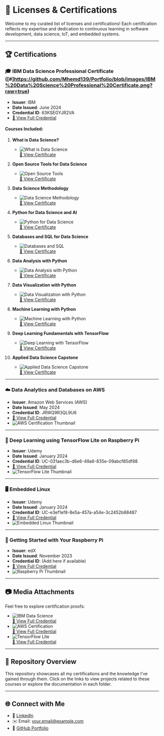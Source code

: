 # 📜 Licenses & Certifications

Welcome to my curated list of licenses and certifications! Each certification reflects my expertise and dedication to continuous learning in software development, data science, IoT, and embedded systems.

---

## 🏆 **Certifications**

### 🎓 IBM Data Science Professional Certificate  ([#]https://github.com/Mhemd139/Portfolio/blob/images/IBM%20Data%20Science%20Professional%20Certificate.png?raw=true)
- **Issuer**: IBM  
- **Date Issued**: June 2024  
- **Credential ID**: 63KSEGYJR2VA  
- [📜 View Full Credential]([#](https://www.coursera.org/account/accomplishments/specialization/certificate/63KSEGYJR2VA))

#### **Courses Included**:
1. **What is Data Science?**  
   - ![What is Data Science](images/what-is-data-science-thumbnail.jpg)  
     [📜 View Certificate](https://link-to-certificate.com)

2. **Open Source Tools for Data Science**  
   - ![Open Source Tools](images/open-source-tools-thumbnail.jpg)  
     [📜 View Certificate](https://link-to-certificate.com)

3. **Data Science Methodology**  
   - ![Data Science Methodology](images/data-science-methodology-thumbnail.jpg)  
     [📜 View Certificate](https://link-to-certificate.com)

4. **Python for Data Science and AI**  
   - ![Python for Data Science](images/python-for-data-science-thumbnail.jpg)  
     [📜 View Certificate](https://link-to-certificate.com)

5. **Databases and SQL for Data Science**  
   - ![Databases and SQL](images/databases-and-sql-thumbnail.jpg)  
     [📜 View Certificate](https://link-to-certificate.com)

6. **Data Analysis with Python**  
   - ![Data Analysis with Python](images/data-analysis-with-python-thumbnail.jpg)  
     [📜 View Certificate](https://link-to-certificate.com)

7. **Data Visualization with Python**  
   - ![Data Visualization with Python](images/data-visualization-with-python-thumbnail.jpg)  
     [📜 View Certificate](https://link-to-certificate.com)

8. **Machine Learning with Python**  
   - ![Machine Learning with Python](images/machine-learning-with-python-thumbnail.jpg)  
     [📜 View Certificate](https://link-to-certificate.com)

9. **Deep Learning Fundamentals with TensorFlow**  
   - ![Deep Learning with TensorFlow](images/deep-learning-tensorflow-thumbnail.jpg)  
     [📜 View Certificate](https://link-to-certificate.com)

10. **Applied Data Science Capstone**  
    - ![Applied Data Science Capstone](images/applied-data-science-capstone-thumbnail.jpg)  
      [📜 View Certificate](https://link-to-certificate.com)

---

### ☁️ Data Analytics and Databases on AWS  
- **Issuer**: Amazon Web Services (AWS)  
- **Date Issued**: May 2024  
- **Credential ID**: JRWQ9R3QL9U6  
- [📜 View Full Credential](#)  
- ![AWS Certification Thumbnail](images/aws-certification-thumbnail.jpg)

---

### 🤖 Deep Learning using TensorFlow Lite on Raspberry Pi  
- **Issuer**: Udemy  
- **Date Issued**: January 2024  
- **Credential ID**: UC-031aec3b-d6e6-49a6-835e-09abcf85df88  
- [📜 View Full Credential](#)  
- ![TensorFlow Lite Thumbnail](images/tensorflow-lite-thumbnail.jpg)

---

### 🖥️ Embedded Linux  
- **Issuer**: Udemy  
- **Date Issued**: January 2024  
- **Credential ID**: UC-e3ef1ef8-8e5a-457a-a54e-3c2452b88487  
- [📜 View Full Credential](#)  
- ![Embedded Linux Thumbnail](images/embedded-linux-thumbnail.jpg)

---

### 🔧 Getting Started with Your Raspberry Pi  
- **Issuer**: edX  
- **Date Issued**: November 2023  
- **Credential ID**: (Add here if available)  
- [📜 View Full Credential](#)  
- ![Raspberry Pi Thumbnail](images/raspberry-pi-thumbnail.jpg)

---

## 📷 Media Attachments

Feel free to explore certification proofs:
- ![IBM Data Science](images/ibm-data-science-thumbnail.jpg)  
  [📜 View Full Credential](https://link-to-certificate.com)
- ![AWS Certification](images/aws-certification-thumbnail.jpg)  
  [📜 View Full Credential](https://link-to-certificate.com)
- ![TensorFlow Lite](images/tensorflow-lite-thumbnail.jpg)  
  [📜 View Full Credential](https://link-to-certificate.com)

---

## 📂 Repository Overview
This repository showcases all my certifications and the knowledge I’ve gained through them. Click on the links to view projects related to these courses or explore the documentation in each folder.

---

## 🌐 Connect with Me
- 💼 [LinkedIn](https://linkedin.com/in/your-profile)
- ✉️ Email: your.email@example.com
- 🌟 [GitHub Portfolio](https://github.com/your-username)
